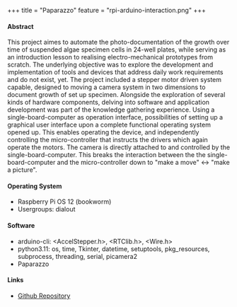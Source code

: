 +++
title = "Paparazzo"
feature = "rpi-arduino-interaction.png"
+++
#### Abstract
This project aimes to automate the photo-documentation of the growth over time of suspended algae specimen cells in 24-well plates, while serving as an introduction lesson to realising electro-mechanical prototypes from scratch. The underlying objective was to explore the development and implementation of tools and devices that address daily work requirements and do not exist, yet. The project included a stepper motor driven system capable, designed to moving a camera system in two dimensions to document growth of set up specimen. Alongside the exploration of several kinds of hardware components, delving into software and application development was part of the knowledge gathering experience. Using a single-board-computer as operation interface, possibilities of setting up a graphical user interface upon a complete functional operating system opened up. This enables operating the device, and independently controlling the micro-controller that instructs the drivers which again operate the motors. The camera is directly attached to and controlled by the single-board-computer. This breaks the interaction between the the single-board-computer and the micro-controller down to "make a move" <-> "make a picture".

#### Operating System

+ Raspberry Pi OS 12 (bookworm)
+ Usergroups: dialout

#### Software

+ arduino-cli: <AccelStepper.h>, <RTClib.h>, <Wire.h>
+ python3.11: os, time, Tkinter, datetime, setuptools, pkg_resources, subprocess, threading, serial, picamera2
+ Paparazzo

#### Links
+ [Github Repository](https://github.com/florianfeigl/paparazzo/)
